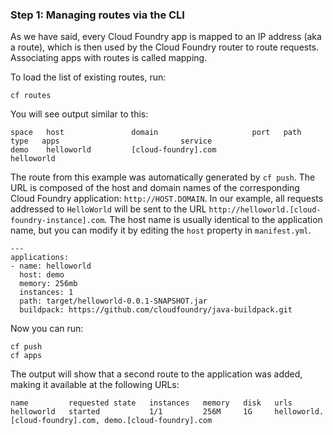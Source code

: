 ### Step 1: Managing routes via the CLI

As we have said, every Cloud Foundry app is mapped to an IP address (aka a route), which is then used by the Cloud Foundry router to route requests. Associating apps with routes is called mapping.

To load the list of existing routes, run:
	
	cf routes
	
You will see output similar to this:

	space   host               domain                     port   path   type   apps                           service
	demo    helloworld         [cloud-foundry].com                             helloworld
	

The route from this example was automatically generated by `cf push`. The URL is composed of the host and domain names of the corresponding Cloud Foundry application: `http://HOST.DOMAIN`. In our example, all requests addressed to `HelloWorld` will be sent to the URL `http://helloworld.[cloud-foundry-instance].com`. The host name is usually identical to the application name, but you can modify it by editing the `host` property in `manifest.yml`.

	---
	applications:
	- name: helloworld
	  host: demo
	  memory: 256mb
	  instances: 1
	  path: target/helloworld-0.0.1-SNAPSHOT.jar
	  buildpack: https://github.com/cloudfoundry/java-buildpack.git

Now you can run:

	cf push
	cf apps 

The output will show that a second route to the application was added, making it available at the following URLs: 

	name         requested state   instances   memory   disk   urls
    helloworld   started           1/1         256M     1G     helloworld.[cloud-foundry].com, demo.[cloud-foundry].com
